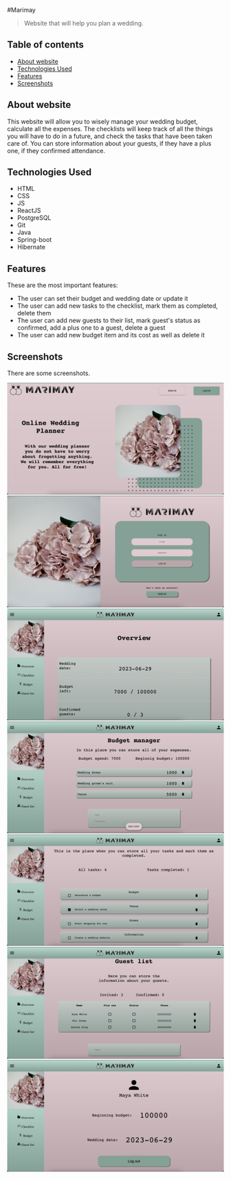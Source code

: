 #Marimay

>Website that will help you plan a wedding.

## Table of contents

* [About website](#about-website)
* [Technologies Used](#technologies-used)
* [Features](#features)
* [Screenshots](#screenshots)


## About website

This website will allow you to wisely manage your wedding budget, calculate all the expenses. 
The checklists will keep track of all the things you will have to do in a future, and check the tasks that have been taken care of. 
You can store information about your guests, if they have a plus one, if they confirmed attendance.

## Technologies Used

- HTML
- CSS
- JS
- ReactJS
- PostgreSQL
- Git
- Java
- Spring-boot
- Hibernate 

## Features

These are the most important features:

- The user can set their budget and wedding date or update it
- The user can add new tasks to the checklist, mark them as completed, delete them
- The user can add new guests to their list, mark guest's status as confirmed, add a plus one to a guest, delete a guest
- The user can add new budget item and its cost as well as delete it

## Screenshots
There are some screenshots.

![Main Page](./scr/welcome.png)
![Log in](./scr/login.png)
![Overview](./scr/overview.png)
![Budget](./scr/budget.png)
![Checklist](./scr/checklist.png)
![Guestlist](./scr/guests.png)
![Account](./scr/account.png)

